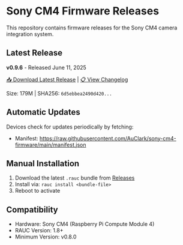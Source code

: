 # Sony CM4 Firmware Releases

This repository contains firmware releases for the Sony CM4 camera integration system.

## Latest Release

**v0.9.6** - Released June 11, 2025

[📥 Download Latest Release](https://github.com/AuClark/sony-cm4-firmware/releases/tag/v0.9.6) | [📋 View Changelog](https://github.com/AuClark/sony-cm4-firmware/releases/tag/v0.9.6)

Size: 179M | SHA256: `6d5ebbea2490d420...`

## Automatic Updates

Devices check for updates periodically by fetching:
- Manifest: https://raw.githubusercontent.com/AuClark/sony-cm4-firmware/main/manifest.json

## Manual Installation

1. Download the latest `.rauc` bundle from [Releases](https://github.com/AuClark/sony-cm4-firmware/releases)
2. Install via: `rauc install <bundle-file>`
3. Reboot to activate

## Compatibility

- Hardware: Sony CM4 (Raspberry Pi Compute Module 4)
- RAUC Version: 1.8+
- Minimum Version: v0.8.0

